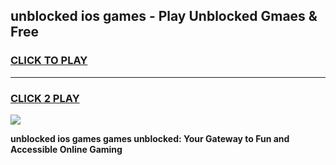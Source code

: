 
## unblocked ios games - Play Unblocked Gmaes & Free
<h3>
<a href="https://news.freeplayer.one?title=unblocked_ios_games&ref=23F">CLICK TO PLAY</a></h3>
<hr>

<h3>
<a href="https://news.freeplayer.one?title=unblocked_ios_games&ref=23F">CLICK 2 PLAY</a>
  
</h3>

<a href="https://news.freeplayer.one?title=unblocked_ios_games&ref=23F/"><img src="https://clearcache.store/games.png"></a>


**unblocked ios games games unblocked: Your Gateway to Fun and Accessible Online Gaming**
